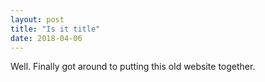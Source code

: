 ```yaml
---
layout: post
title: "Is it title"
date: 2018-04-06
---
```


Well. Finally got around to putting this old website together.
